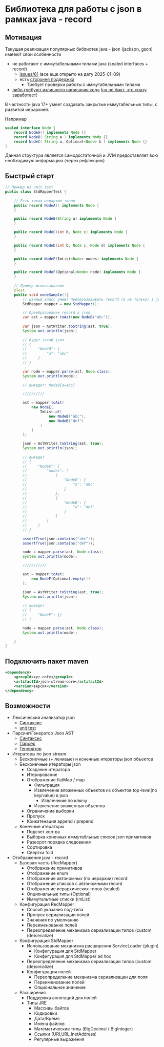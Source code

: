 Библиотека для работы с json в рамках java - record
===================================================

Мотивация
--------------

Текущая реализация популярных библиотек java - json (jackson, gson) имееют свои особенности

- не работают с иммутабельными типами java (sealed interfaces + record)
  - [issues/61](https://github.com/FasterXML/jackson-future-ideas/issues/61) (все еще открыто на дату 2025-01-09)
  - есть [стороння поддержка](https://github.com/sigpwned/jackson-modules-java-17-sealed-classes)
    - Требует проверки работы с иммутабельными типами
- [либо требуют излишнего написания кода](https://github.com/FasterXML/jackson-docs/wiki/JacksonPolymorphicDeserialization)
  ([но не факт, что сразу заработает](https://github.com/FasterXML/jackson-future-ideas/issues/61))

В частности java 17+ умеет создавать закрытые иммутабельные типы, с развитой иерархией.

Например

```java
sealed interface Node {
    record NodeA() implements Node {}
    record NodeB( String a ) implements Node {}
    record NodeC( String a, Optional<Node> b ) implements Node {}
}
```

Данная структура является самодостаточной и JVM предоставляет всю необходимую информацию (через рефлекцию)

Быстрый старт
-------------

```java
// Пример из unit test
public class StdMapperTest {
    
    // Есть такая иерархия типов
    public record NodeA() implements Node {
    }

    public record NodeB(String a) implements Node {
    }

    public record NodeC(int b, Node c) implements Node {
    }

    public record NodeD(int b, Node c, Node d) implements Node {
    }

    public record NodeE(ImList<Node> nodes) implements Node {
    }

    public record NodeF(Optional<Node> node) implements Node {
    }
    
    // Пример использования
    @Test
    public void nodeSample(){
        // Данный класс умеет преобразовывать record (и не только) в json и обратно
        StdMapper mapper = new StdMapper();

        // Преобразование record в json
        var ast = mapper.toAst(new NodeB("abc"));
        
        var json = AstWriter.toString(ast, true);
        System.out.println(json);
        
        // будет такой json
        // {
        //     "NodeB": {
        //         "a": "abc"
        //     }
        // }

        var node = mapper.parse(ast, Node.class);
        System.out.println(node);
        
        // выведет: NodeB[a=abc]

        //////////

        ast = mapper.toAst(
            new NodeE(
                ImList.of(
                    new NodeB("abc"),
                    new NodeB("def")
                )
            )
        );
        
        json = AstWriter.toString(ast, true);
        System.out.println(json);
        
        // выведет
        // {
        //     "NodeE": {
        //         "nodes": [
        //             {
        //                 "NodeB": {
        //                     "a": "abc"
        //                 }
        //             },
        //             {
        //                 "NodeB": {
        //                     "a": "def"
        //                 }
        //             }
        //         ]
        //     }
        // }

        assertTrue(json.contains("abc"));
        assertTrue(json.contains("def"));

        node = mapper.parse(ast, Node.class);
        System.out.println(node);

        ///////////

        ast = mapper.toAst(
            new NodeF(Optional.empty())
        );

        json = AstWriter.toString(ast, true);
        System.out.println(json);
        
        // выведет
        // {
        //     "NodeF": {}
        // }

        node = mapper.parse(ast, Node.class);
        System.out.println(node);

    }
}
```

Подключить пакет maven
-------------

```xml
<dependency>
    <groupId>xyz.cofe</groupId>
    <artifactId>json-stream-core</artifactId>
    <version>версия</version>
</dependency>
```

Возможности
--------------------

- Лексический анализатор json
  - [Синтаксис](json-syntax.md) 
  - [unit test](json-stream-core/src/test/java/xyz/cofe/json/stream/token) 
- Парсинг/Генератор Json AST
  - [Синтаксис](json-syntax.md)
  - [Парсер](json-stream-core/src/test/java/xyz/cofe/json/stream/ast/AstParseTest.java)
  - [Генератор](json-stream-core/src/test/java/xyz/cofe/json/stream/ast/AstWriterTest.java)
- Итераторы по json stream
  - Бесконечные (+ ленивые) и конечные итераторы json объектов
  - Бесконечные итераторы json
    - Создание итератора
    - Итерирование
    - Отображение flatMap / map
      - Фильтрация
      - Извлечение вложенных объектов из объектов top-level(по key/value) в json
        - Извлечение по ключу
      - Извлечение вложенных объектов
    - Ограничение выборки
    - Пропуск
    - Конкатенация append / prepend
  - Конечные итераторы
    - Подсчет кол-ва
    - Выборка конечных иммутабльных список json примитивов
    - Разворот порядка следования
    - Сортировка
    - Свертка fold
- Отображение java - record
    - Базовая часть (RecMapper)
        - Отображение примитивов
        - Отображение enum
        - Отображение автономных (по иерархии) record
        - Отображение списков с автономными record
        - Отображение иерархических типов (sealed)
        - Опциональные типы (Optional<T>)
        - Иммутальтные списки (ImList<T>)
    - Конфигурация RecMapper
        - Способ указания под-типа
        - Пропуск сериализации полей
        - Значения по умолчанию
        - Переименование полей
        - Переопределение механизма сериализации типов (custom (de)serialize)
    - Конфигурация StdMapper 
      - Использование механизма расширения ServiceLoader (plugin)
        - Конфигурация для StdMapper
        - Конфигурация для StdMapper ad hoc
      - Переопределение механизма сериализации типов (custom (de)serialize)
      - Конфигурация полей
        - Переопределение механизма сериализации для поля 
        - Переименование полей
        - Опциональное значение
    - Расширения
      - Поддержка аннотаций для полей
      - Типы JRE
        - Массивы байтов
        - Кодировки
        - Дата/Время
        - Имена файлов
        - Математические типы (BigDecimal / BigInteger)
        - Ссылки (URI,URL,InetAddress)
        - Регулярные выражения
